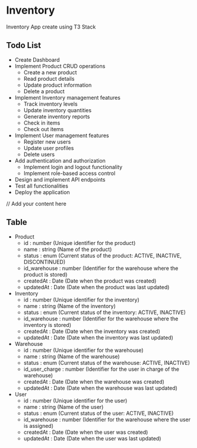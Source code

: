# Inventory

Inventory App create using T3 Stack
## Todo List
- Create Dashboard
- Implement Product CRUD operations
  - Create a new product
  - Read product details
  - Update product information
  - Delete a product
- Implement Inventory management features
  - Track inventory levels
  - Update inventory quantities
  - Generate inventory reports
  - Check in items
  - Check out items
- Implement User management features
  - Register new users
  - Update user profiles
  - Delete users
- Add authentication and authorization
  - Implement login and logout functionality
  - Implement role-based access control
- Design and implement API endpoints
- Test all functionalities
- Deploy the application

// Add your content here
## Table 

- Product
  - id : number (Unique identifier for the product)
  - name : string (Name of the product)
  - status : enum (Current status of the product: ACTIVE, INACTIVE, DISCONTINUED)
  - id_warehouse : number (Identifier for the warehouse where the product is stored)
  - createdAt : Date (Date when the product was created)
  - updatedAt : Date (Date when the product was last updated)
- Inventory
  - id : number (Unique identifier for the inventory)
  - name : string (Name of the inventory)
  - status : enum (Current status of the inventory: ACTIVE, INACTIVE)
  - id_warehouse : number (Identifier for the warehouse where the inventory is stored)
  - createdAt : Date (Date when the inventory was created)
  - updatedAt : Date (Date when the inventory was last updated)
- Warehouse
  - id : number (Unique identifier for the warehouse)
  - name : string (Name of the warehouse)
  - status : enum (Current status of the warehouse: ACTIVE, INACTIVE)
  - id_user_charge : number (Identifier for the user in charge of the warehouse)
  - createdAt : Date (Date when the warehouse was created)
  - updatedAt : Date (Date when the warehouse was last updated)
- User
  - id : number (Unique identifier for the user)
  - name : string (Name of the user)
  - status : enum (Current status of the user: ACTIVE, INACTIVE)
  - id_warehouse : number (Identifier for the warehouse where the user is assigned)
  - createdAt : Date (Date when the user was created)
  - updatedAt : Date (Date when the user was last updated)
